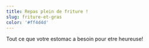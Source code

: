 ```yaml
---
title: Repas plein de friture !
slug: friture-et-gras
color: '#ff4d4d'
---
```

Tout ce que votre estomac a besoin pour etre heureuse!
